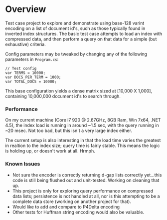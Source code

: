# Overview

Test case project to explore and demonstrate using base-128 varint encoding on a list of document id's, such as those
typically found in inverted index structures. The basic test case attempts to load an index with compressed data, and
then perform a query on that data for a simple (but exhaustive) criteria.

Config parameters may be tweaked by changing any of the following parameters in `Program.cs`:

```
// Test config
var TERMS = 10000;
var DOCS_PER_TERM = 1000;
var TOTAL_DOCS = 10000;
```

This base configuration yields a dense matrix sized at [10,000 X 1,000], containing 10,000,000 document id's to search
through.

### Performance

On my current machine (Core i7 920 @ 2.67GHz, 8GB Ram, Win 7x64, .NET 4.5), the index load is running in around ~1.5
sec, with the query running in ~20 msec. Not too bad, but this isn't a very large index either.

The current setup is also interesting in that the load time varies the greatest in realtion to the index size; query
time is fairly stable. This means the logic is holding up, or doesn't work at all. Hrmph.

### Known Issues

* Not sure the encoder is correctly returning d-gap lists correctly yet...this code is still being flushed out and unit-tested. Working on
cleaning that up.
* This project is only for exploring query performance on compressed data lists; persistence is not handled at all, nor is
this attempting to be a complete data store (working on another project for that).
* Would like to add and compare to P4Delta encoding
* Other tests for Huffman string encoding would also be valuable.
